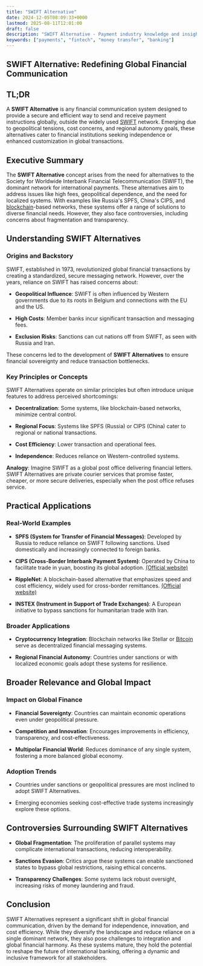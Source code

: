 ```yaml
---
title: "SWIFT Alternative"
date: 2024-12-05T08:09:33+0000
lastmod: 2025-08-11T12:01:00
draft: false
description: "SWIFT Alternative - Payment industry knowledge and insights"
keywords: ["payments", "fintech", "money transfer", "banking"]
---
```


## SWIFT Alternative: Redefining Global Financial Communication

## TL;DR

A **SWIFT Alternative** is any financial communication system designed to provide a secure and efficient way to send and receive payment instructions globally, outside the widely used [SWIFT](https://faisalkhanllc.xyz/resources/payments-wiki/s/society-for-worldwide-interbank-financial-telecommunication-swift/) network. Emerging due to geopolitical tensions, cost concerns, and regional autonomy goals, these alternatives cater to financial institutions seeking independence or enhanced customization in global transactions.

## Executive Summary

The **SWIFT Alternative** concept arises from the need for alternatives to the Society for Worldwide Interbank Financial Telecommunication (SWIFT), the dominant network for international payments. These alternatives aim to address issues like high fees, geopolitical dependence, and the need for localized systems. With examples like Russia's SPFS, China's CIPS, and [blockchain](https://faisalkhanllc.xyz/resources/payments-wiki/b/blockchain/)-based networks, these systems offer a range of solutions to diverse financial needs. However, they also face controversies, including concerns about fragmentation and transparency.

## Understanding SWIFT Alternatives

### Origins and Backstory

SWIFT, established in 1973, revolutionized global financial transactions by creating a standardized, secure messaging network. However, over the years, reliance on SWIFT has raised concerns about:

- **Geopolitical Influence**: SWIFT is often influenced by Western governments due to its roots in Belgium and connections with the EU and the US.

- **High Costs**: Member banks incur significant transaction and messaging fees.

- **Exclusion Risks**: Sanctions can cut nations off from SWIFT, as seen with Russia and Iran.

These concerns led to the development of **SWIFT Alternatives** to ensure financial sovereignty and reduce transaction bottlenecks.

### Key Principles or Concepts

SWIFT Alternatives operate on similar principles but often introduce unique features to address perceived shortcomings:

- **Decentralization**: Some systems, like blockchain-based networks, minimize central control.

- **Regional Focus**: Systems like SPFS (Russia) or CIPS (China) cater to regional or national transactions.

- **Cost Efficiency**: Lower transaction and operational fees.

- **Independence**: Reduces reliance on Western-controlled systems.

**Analogy**: Imagine SWIFT as a global post office delivering financial letters. SWIFT Alternatives are private courier services that promise faster, cheaper, or more secure deliveries, especially when the post office refuses service.

## Practical Applications

### Real-World Examples

- **SPFS (System for Transfer of Financial Messages)**: Developed by Russia to reduce reliance on SWIFT following sanctions. Used domestically and increasingly connected to foreign banks.

- **CIPS (Cross-Border Interbank Payment System)**: Operated by China to facilitate trade in yuan, boosting its global adoption. [(Official website)](https://www.cips.com.cn/cipsenmobile/7242/7256/34009/index.html)

- **RippleNet**: A blockchain-based alternative that emphasizes speed and cost efficiency, widely used for cross-border remittances. [(Official website)](https://ripple.com/)

- **INSTEX (Instrument in Support of Trade Exchanges)**: A European initiative to bypass sanctions for humanitarian trade with Iran.

### Broader Applications

- **Cryptocurrency Integration**: Blockchain networks like Stellar or [Bitcoin](https://faisalkhanllc.xyz/resources/payments-wiki/b/bitcoin/) serve as decentralized financial messaging systems.

- **Regional Financial Autonomy**: Countries under sanctions or with localized economic goals adopt these systems for resilience.

## Broader Relevance and Global Impact

### Impact on Global Finance

- **Financial Sovereignty**: Countries can maintain economic operations even under geopolitical pressure.

- **Competition and Innovation**: Encourages improvements in efficiency, transparency, and cost-effectiveness.

- **Multipolar Financial World**: Reduces dominance of any single system, fostering a more balanced global economy.

### Adoption Trends

- Countries under sanctions or geopolitical pressures are most inclined to adopt SWIFT Alternatives.

- Emerging economies seeking cost-effective trade systems increasingly explore these options.

## Controversies Surrounding SWIFT Alternatives

- **Global Fragmentation**: The proliferation of parallel systems may complicate international transactions, reducing interoperability.

- **Sanctions Evasion**: Critics argue these systems can enable sanctioned states to bypass global restrictions, raising ethical concerns.

- **Transparency Challenges**: Some systems lack robust oversight, increasing risks of money laundering and fraud.

## Conclusion

SWIFT Alternatives represent a significant shift in global financial communication, driven by the demand for independence, innovation, and cost efficiency. While they diversify the landscape and reduce reliance on a single dominant network, they also pose challenges to integration and global financial harmony. As these systems mature, they hold the potential to reshape the future of international banking, offering a dynamic and inclusive framework for all stakeholders.